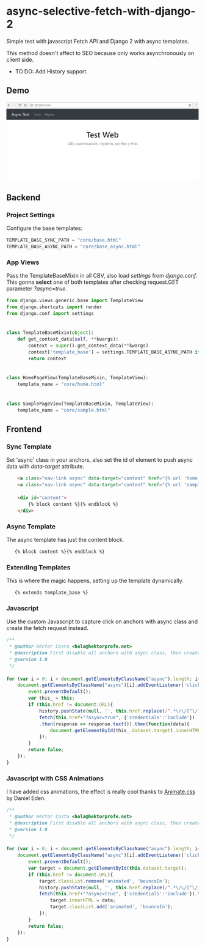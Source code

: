 # async-selective-fetch-with-django-2
Simple test with javascript Fetch API and Django 2 with async templates.

This method doesn't affect to SEO because only works asynchronously on client side.

* TO DO: Add History support.

## Demo
<img src="/docs/animation.gif"/>

## Backend

### Project Settings
Configure the base templates:

```python
TEMPLATE_BASE_SYNC_PATH = "core/base.html"
TEMPLATE_BASE_ASYNC_PATH = "core/base_async.html"
```

### App Views
Pass the TemplateBaseMixin in all CBV, also load *settings* from *django.conf*. This gonna **select** one of both templates after checking request.GET parameter *?async=true*.

```python
from django.views.generic.base import TemplateView
from django.shortcuts import render
from django.conf import settings


class TemplateBaseMixin(object):
    def get_context_data(self, **kwargs):
        context = super().get_context_data(**kwargs)
        context['template_base'] = settings.TEMPLATE_BASE_ASYNC_PATH if self.request.GET.get('async', None) == 'true' else settings.TEMPLATE_BASE_SYNC_PATH
        return context


class HomePageView(TemplateBaseMixin, TemplateView):
    template_name = "core/home.html"


class SamplePageView(TemplateBaseMixin, TemplateView):
    template_name = "core/sample.html"
```
## Frontend

### Sync Template
Set 'async' class in your anchors, also set the id of element to push async data with *data-target* attribute.

```html
    <a class="nav-link async" data-target="content" href="{% url 'home' %}">Home</a>
    <a class="nav-link async" data-target="content" href="{% url 'sample' %}">Sample</a>

    <div id="content">
        {% block content %}{% endblock %}
    </div>
```

### Async Template
The async template has just the content block.

```html
   {% block content %}{% endblock %}
```

### Extending Templates
This is where the magic happens, setting up the template dynamically.

```html
   {% extends template_base %}
```

### Javascript
Use the custom Javascript to capture click on anchors with async class and create the fetch request instead.

```javascript
/**
 * @author Héctor Costa <hola@hektorprofe.net>
 * @description First disable all anchors with async class, then creates the request with async fetch and push response in data-target element
 * @version 1.0
 */

for (var i = 0; i < document.getElementsByClassName("async").length; i++) {
    document.getElementsByClassName("async")[i].addEventListener('click', function (event) {
        event.preventDefault();
        var this_ = this;
        if (this.href != document.URL){
            history.pushState(null, '', this.href.replace(/^.*\/\/[^\/]+/, ''));
            fetch(this.href+"?async=true", {'credentials':'include'})
            .then(response => response.text()).then(function(data){
                document.getElementById(this_.dataset.target).innerHTML = data;
            });        
        }
        return false;
    });
}
```

### Javascript with CSS Animations 
I have added css animations, the effect is really cool thanks to [Animate.css](https://daneden.github.io/animate.css/) by Daniel Eden.

```javascript
/**
 * @author Héctor Costa <hola@hektorprofe.net>
 * @description First disable all anchors with async class, then creates the request with async fetch and push response in data-target element
 * @version 1.0
 */

for (var i = 0; i < document.getElementsByClassName("async").length; i++) {
    document.getElementsByClassName("async")[i].addEventListener('click', function (event) {
        event.preventDefault();
        var target = document.getElementById(this.dataset.target);
        if (this.href != document.URL){
            target.classList.remove('animated', 'bounceIn');
            history.pushState(null, '', this.href.replace(/^.*\/\/[^\/]+/, ''));
            fetch(this.href+"?async=true", {'credentials':'include'}).then(response => response.text()).then(function(data){
                target.innerHTML = data;
                target.classList.add('animated', 'bounceIn');
            });        
        }
        return false;
    });
}
```